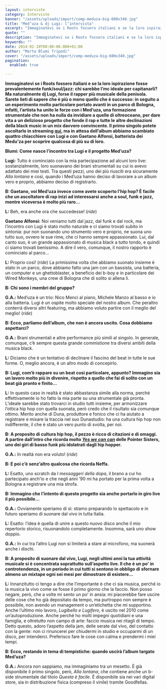 ```yaml
---
layout: interviste
category: Interviste
banner: "/assets/uploads/import/comp-meduza-big-600x340.jpg"
title: "Med’uza & dj Lugi: l’intervista"
excerpt: "Immaginatevi se i Roots fossero italiani e se la loro ispirazione fosse prevalentemente funk/soul/jazz: chi sarebbe l’mc ideale per capitanarli? Ma naturalmente dj Lugi, forse il rapper più musicale della penisola. Sarete lieti di sapere che è più o meno quello che è successo: in seguito a un esperimento molto particolare portato avanti in un…"
quote: ""
description: "Immaginatevi se i Roots fossero italiani e se la loro ispirazione fosse prevalentemente funk/soul/jazz: chi sarebbe l’mc ideale per capitanarli? Ma naturalmente dj Lugi, forse il rapper più musicale della penisola. Sarete lieti di sapere che è più o meno quello che è successo: in seguito a un esperimento molto particolare portato avanti in un…"
keywords: ""
date: 2014-02-10T00:00:00.000+01:00
author: "Marta Blumi Tripodi"
cover: "/assets/uploads/import/comp-meduza-big-600x340.jpg"
pagination:
  enabled: true

---
```


[](https://hotmc.com/meduza-dj-lugi-lintervista/comp-meduza-big-600x340/)

**Immaginatevi se i Roots fossero italiani e se la loro ispirazione fosse prevalentemente funk/soul/jazz: chi sarebbe l’mc ideale per capitanarli? Ma naturalmente dj Lugi, forse il rapper più musicale della penisola. Sarete lieti di sapere che è più o meno quello che è successo: in seguito a un esperimento molto particolare portato avanti in un parco di Bologna, infatti, l’artista ha unito le forze con i Med’uza, una formazione strumentale che non ha nulla da invidiare a quelle di oltreoceano, per dare vita a un delizioso progetto che fonde il rap e tutte le altre declinazioni della black music in un mix davvero convincente. Il primo singolo potete ascoltarlo in streaming [qui](http://www.40secondi.com/38775/alla-lontana-il-nuovo-singolo-dei-meduza-feat-dj-lugi-anteprima-esclusiva.php "http://www.40secondi.com/38775/alla-lontana-il-nuovo-singolo-dei-meduza-feat-dj-lugi-anteprima-esclusiva.php"), ma in attesa dell’album abbiamo scambiato quattro chiacchiere con Lugi e con Gaetano Alfonsi, batterista dei Medu’za per scoprire qualcosa di più su di loro.**

**Blumi: Come nasce l’incontro tra Lugi e il progetto Med’uza?**

**Lugi:** Tutto è cominciato con la mia partecipazione ad alcuni loro live: sostanzialmente, loro suonavano dei brani strumentali su cui io avevo adattato dei miei testi. Tra questi pezzi, uno dei più riusciti era sicuramente _Alla lontana_ e così, quando i Med’uza hanno deciso di lavorare a un album vero e proprio, abbiamo deciso di registrarlo.

**B: Gaetano, voi Med’uza invece come avete scoperto l’hip hop? È facile che un ascoltatore di rap inizi ad interessarsi anche a soul, funk e jazz, mentre viceversa è molto più raro…**

**L:** Beh, era anche ora che succedesse! (_ride_)

**Gaetano Alfonsi:** Noi veniamo tutti dal jazz, dal funk e dal rock, ma l’incontro con Lugi è stato molto naturale e ci siamo trovati subito in sintonia: pur non suonando uno strumento vero e proprio, ne suona uno tutto suo, ovvero le sue rime, che ci hanno sempre appassionato. Lui, dal canto suo, è un grande appassionato di musica black a tutto tondo, e quindi ci siamo trovati benissimo. A dire il vero, comunque, il nostro rapporto è cominciato al parco…

**L:** Proprio così! (_ride_) La primissima volta che abbiamo suonato insieme è stato in un parco, dove abbiamo fatto una jam con un bassista, una batteria, un computer e un ghettoblaster, a beneficio dei b-boy e in particolare dei Wired Monkeys, una crew di Bologna che di solito si allena lì.

**B: Chi sono i membri del gruppo?**

**G.A.:** Med’uza è un trio: Nico Menci al piano, Michele Manzo al basso e io alla batteria. Lugi è un ospite molto speciale del nostro album. Che peraltro conterrà diversi altri featuring, ma abbiamo voluto partire con il meglio del meglio! (_ride_)

**B: Ecco, parliamo dell’album, che non è ancora uscito. Cosa dobbiamo aspettarci?**

**G.A.:** Brani strumentali e altre performance più simili al singolo. In generale, comunque, c’è sempre questa grande commistione tra diversi ambiti della musica black.

**L:** Diciamo che è un tentativo di declinare il fascino del beat in tutte le sue forme. O, meglio ancora, è un altro modo di concepirlo.

**B: Lugi, com’è rappare su un beat così particolare, appunto? Immagino sia un lavoro molto più in divenire, rispetto a quello che fai di solito con un beat già pronto e finito…**

**L:** In questo caso in realtà è stato abbastanza simile alla norma, perché effettivamente io ho fatto la mia parte su una strumentale già pronta. L’ideale sarebbe stato trovarci in studio tutti insieme, per armonizzare l’ottica hip hop con quella suonata, però credo che il risultato sia comunque ottimo. Merito anche di Duna, produttore e fonico che ci ha aiutato a registrare e mixare la traccia nel suo Dunastudio: ha una cultura hip hop non indifferente, il che è stato un vero punto di svolta, per noi.

**B: A proposito di cultura hip hop, il pezzo è ricco di citazioni e di omaggi. A partire dall’intro che ricorda molto [_Yes we can can_](https://www.youtube.com/watch?v=29%5FS15fhRyU "http://www.youtube.com/watch?v=29_S15fhRyU") delle Pointer Sisters, uno dei giri di basso funk più idolatrati dagli hip hopper.**

**G.A.:** In realtà non era voluto! (_ride_)

**B: E poi c’è senz’altro qualcosa che ricorda Neffa.**

**L:** Esatto, uno scratch da _I messaggeri della dopa_, il brano a cui ho partecipato anch’io e che negli anni ’90 mi ha portato per la prima volta a Bologna a registrare una mia strofa.

**B: Immagino che l’intento di questo progetto sia anche portarlo in giro live il più possibile…**

**G.A.:** Ovviamente speriamo di sì: stiamo preparando lo spettacolo e in futuro speriamo di suonare dal vivo in tutta Italia.

**L:** Esatto: l’idea è quella di unire a questo nuovo disco anche il mio repertorio storico, risuonandolo completamente. Insomma, sarà uno show doppio.

**G.A.:** In cui tra l’altro Lugi non si limiterà a stare al microfono, ma suonerà anche i dischi.

**B: A proposito di suonare dal vivo, Lugi, negli ultimi anni la tua attività musicale si è concentrata soprattutto sull’aspetto live. Il che è un po’ in controtendenza, in un periodo in cui tutti si sentono in obbligo di sfornare almeno un mixtape ogni sei mesi per dimostrare di esistere…**

**L:** Innanzitutto ci tengo a dire che l’importante è che ci sia musica, perché io la musica la vivo come se fosse il primo giorno che la faccio. Non posso negare, però, che a volte mi sento un po’ in ansia: mi piacerebbe fare uscire delle cose che ho già depositato da tempo, ma purtroppo non sempre è possibile, non avendo un management o un’etichetta che mi supportino. Anche l’ultimo mio lavoro, _Lugibello e Lugifero_, è uscito nel 2010 come un’autoproduzione. Anche perché ho molti impegni quotidiani e una famiglia, e oltretutto non campo di arte: faccio musica nei ritagli di tempo. Detto questo, adoro l’aspetto della jam, delle serate dal vivo, del contatto con la gente: non ci rinuncerei per chiudermi in studio e occuparmi di un disco, per intenderci. Preferisco fare le cose con calma e prendermi i miei tempi.

**B: Ecco, restando in tema di tempistiche: quando uscirà l’album targato Med’uza?**

**G.A.:** Ancora non sappiamo, ma immaginiamo tra un mesetto. È già disponibile il primo singolo, però, _Alla lontana_, che contiene anche un b-side strumentale dal titolo _Questa è facile_. È disponibile sia nei vari digital store, sia in distribuzione fisica (compreso il vinile) tramite Goodfellas.
